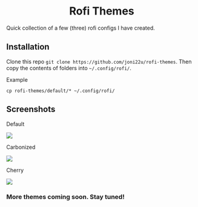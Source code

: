<h1 align="center" >Rofi Themes</h1>

Quick collection of a few (three) rofi configs I have created.

## Installation

Clone this repo
```git clone https://github.com/joni22u/rofi-themes```. 
Then copy  the contents of folders into ```~/.config/rofi/```.

Example

`cp rofi-themes/default/* ~/.config/rofi/`

## Screenshots

Default

<img src="scrots/default.png"></img>

Carbonized

<img src="scrots/carbonized.png"></img>

Cherry

<img src="scrots/cherry.png"></img>

### More themes coming soon. Stay tuned!